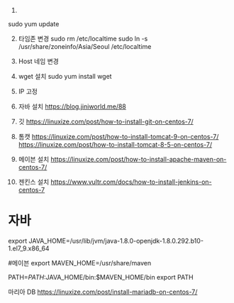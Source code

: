 1.
sudo yum update

2. 타임존 변경
sudo rm /etc/localtime
sudo ln -s /usr/share/zoneinfo/Asia/Seoul /etc/localtime

3. Host 네임 변경

4. wget  설치
sudo yum install wget

5. IP 고정

6. 자바 설치
https://blog.jiniworld.me/88

7. 깃
https://linuxize.com/post/how-to-install-git-on-centos-7/

7. 톰캣
https://linuxize.com/post/how-to-install-tomcat-9-on-centos-7/
https://linuxize.com/post/how-to-install-tomcat-8-5-on-centos-7/

7. 메이븐 설치
https://linuxize.com/post/how-to-install-apache-maven-on-centos-7/

7. 젠킨스 설치
https://www.vultr.com/docs/how-to-install-jenkins-on-centos-7


# 자바
export JAVA_HOME=/usr/lib/jvm/java-1.8.0-openjdk-1.8.0.292.b10-1.el7_9.x86_64

#메이븐
export MAVEN_HOME=/usr/share/maven

PATH=$PATH:$JAVA_HOME/bin:$MAVEN_HOME/bin
export PATH

마리아 DB
https://linuxize.com/post/install-mariadb-on-centos-7/

















